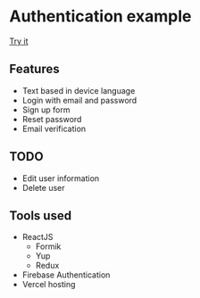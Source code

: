 # Authentication example

[Try it](https://authentication-example-tau.vercel.app/)

## Features

- Text based in device language
- Login with email and password
- Sign up form
- Reset password
- Email verification

## TODO

- Edit user information
- Delete user

## Tools used

- ReactJS
  - Formik
  - Yup
  - Redux
- Firebase Authentication
- Vercel hosting